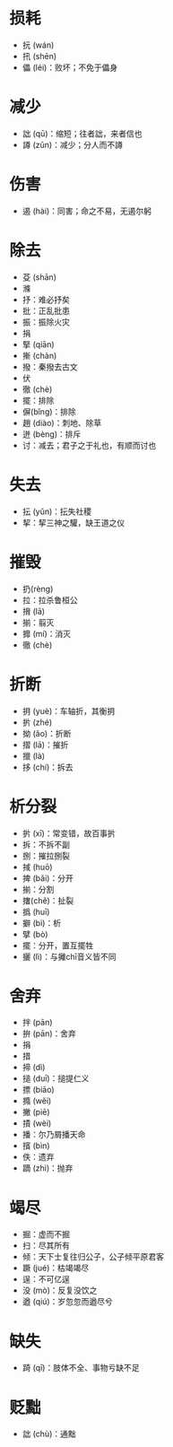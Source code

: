 # 损耗
* 抏 (wán)
* 扟 (shēn)
* 儡 (léi)：败坏；不免于儡身

# 减少
* 詘 (qū)：缩短；往者詘，来者信也
* 譐 (zǔn)：减少；分人而不譐

# 伤害
* 遏 (hài)：同害；命之不易，无遏尔躬
# 除去
* 芟 (shān)
* 滌
* 抒：难必抒矣
* 批：正乱批患
* 振：振除火灾
* 捐
* 掔 (qiān)
* 摲 (chàn)
* 撥：秦撥去古文
* 伏
* 徹 (chè)
* 擺：排除
* 偋(bǐng)：排除
* 趙 (diào)：刺地、除草
* 迸 (bèng)：排斥
* 讨：减去；君子之于礼也，有顺而讨也
# 失去
* 抎 (yǔn)：抎失社稷
* 挈：挈三神之驩，缺王道之仪
# 摧毁
* 扔(rèng)
* 拉：拉杀鲁桓公
* 搚 (lā)
* 揃：翦灭
* 攠 (mí)：消灭
* 徹 (chè)
# 折断
* 抈 (yuè)：车轴折，其衡抈
* 扸 (zhé)
* 拗 (ǎo)：折断
* 摺 (lā)：摧折
* 擸 (là)
* 拸 (chí)：拆去
# 析分裂
* 扸 (xī)：常变错，故百事扸
* 拆：不拆不副
* 捌：摧拉捌裂
* 掝 (huō)
* 捭 (bǎi)：分开
* 揃：分割
* 撦(chě)：扯裂
* 撝 (huī)
* 擗 (bì)：析
* 擘 (bò)
* 擺：分开，置互擺牲
* 攦 (lì)：与攡chī音义皆不同
# 舍弃
* 拌 (pān)
* 拚 (pān)：舍弃
* 捐
* 措
* 揥 (dì)
* 搥 (duī)：搥提仁义
* 摽 (biāo)
* 撱 (wěi)
* 撇 (piē)
* 撌 (wèi)
* 播：尔乃屑播天命
* 擯 (bìn)
* 佚：遗弃
* 蹢 (zhì)：抛弃

# 竭尽
* 掘：虚而不掘
* 扫：尽其所有
* 倾：天下士复往归公子，公子倾平原君客
* 蹶 (jué)：枯竭竭尽
* 逞：不可亿逞
* 没 (mò)：反复没饮之
* 遒 (qiú)：岁忽忽而遒尽兮
# 缺失
* 踦 (qī)：肢体不全、事物亏缺不足
# 贬黜
* 詘 (chù)：通黜